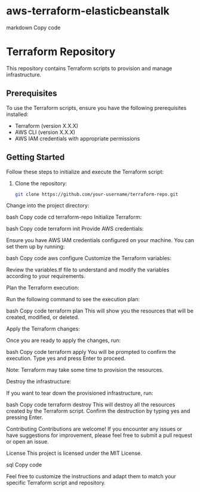 # aws-terraform-elasticbeanstalk


markdown
Copy code
# Terraform Repository

This repository contains Terraform scripts to provision and manage infrastructure.

## Prerequisites

To use the Terraform scripts, ensure you have the following prerequisites installed:

- Terraform (version X.X.X)
- AWS CLI (version X.X.X)
- AWS IAM credentials with appropriate permissions

## Getting Started

Follow these steps to initialize and execute the Terraform script:

1. Clone the repository:

   ```bash
   git clone https://github.com/your-username/terraform-repo.git
Change into the project directory:

bash
Copy code
cd terraform-repo
Initialize Terraform:

bash
Copy code
terraform init
Provide AWS credentials:

Ensure you have AWS IAM credentials configured on your machine. You can set them up by running:

bash
Copy code
aws configure
Customize the Terraform variables:

Review the variables.tf file to understand and modify the variables according to your requirements.

Plan the Terraform execution:

Run the following command to see the execution plan:

bash
Copy code
terraform plan
This will show you the resources that will be created, modified, or deleted.

Apply the Terraform changes:

Once you are ready to apply the changes, run:

bash
Copy code
terraform apply
You will be prompted to confirm the execution. Type yes and press Enter to proceed.

Note: Terraform may take some time to provision the resources.

Destroy the infrastructure:

If you want to tear down the provisioned infrastructure, run:

bash
Copy code
terraform destroy
This will destroy all the resources created by the Terraform script. Confirm the destruction by typing yes and pressing Enter.

Contributing
Contributions are welcome! If you encounter any issues or have suggestions for improvement, please feel free to submit a pull request or open an issue.

License
This project is licensed under the MIT License.

sql
Copy code

Feel free to customize the instructions and adapt them to match your specific Terraform script and repository.